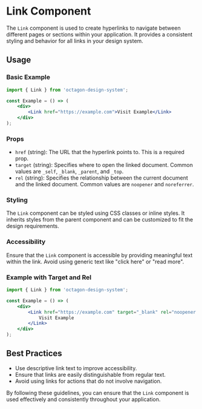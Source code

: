# Link Component

The `Link` component is used to create hyperlinks to navigate between different pages or sections within your application. It provides a consistent styling and behavior for all links in your design system.

## Usage

### Basic Example

```jsx
import { Link } from 'octagon-design-system';

const Example = () => (
    <div>
        <Link href="https://example.com">Visit Example</Link>
    </div>
);
```

### Props

- `href` (string): The URL that the hyperlink points to. This is a required prop.
- `target` (string): Specifies where to open the linked document. Common values are `_self`, `_blank`, `_parent`, and `_top`.
- `rel` (string): Specifies the relationship between the current document and the linked document. Common values are `noopener` and `noreferrer`.

### Styling

The `Link` component can be styled using CSS classes or inline styles. It inherits styles from the parent component and can be customized to fit the design requirements.

### Accessibility

Ensure that the `Link` component is accessible by providing meaningful text within the link. Avoid using generic text like "click here" or "read more".

### Example with Target and Rel

```jsx
import { Link } from 'octagon-design-system';

const Example = () => (
    <div>
        <Link href="https://example.com" target="_blank" rel="noopener noreferrer">
            Visit Example
        </Link>
    </div>
);
```

## Best Practices

- Use descriptive link text to improve accessibility.
- Ensure that links are easily distinguishable from regular text.
- Avoid using links for actions that do not involve navigation.

By following these guidelines, you can ensure that the `Link` component is used effectively and consistently throughout your application.